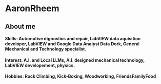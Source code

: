 # AaronRheem
## About me
#### Skills:  Automotive dignostics and repair, LabVIEW data aquisition developer, LabVIEW and Google Data Analyst Data Dork, General Mechanical and Technology specialist.
#### Interest:  A.I. and Local LLMs, A.I. designed mechanical technology,  LabVIEW developement, physics.
#### Hobbies:  Rock Climbing, Kick-Boxing, Woodworking, FriendsFamilyFood
